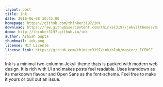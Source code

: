 ```yaml
---
layout: post
title: Ink
date: 2016-06-08 10:45:00
homepage: https://github.com/thinker3197/ink
download: https://raw.githubusercontent.com/thinker3197/jekyllthemes/master/_posts/2013-06-01-scribble.markdown
demo: http://thinker3197.github.io/ink
author: Ashish Gupta
thumbnail: ink.png
license: MIT License
license_link: https://github.com/thinker3197/ink/blob/master/LICENSE
---
```


Ink is a minimal two-columnn Jekyll theme thats is packed with modern web design. It is
rich with UI and makes posts feel readable. Uses kramdown as its markdown flavour and Open Sans
as the font-schema. Feel free to make it yours or pull out an issue.
